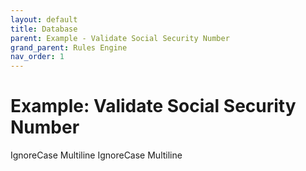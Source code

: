 ```yaml
---
layout: default
title: Database
parent: Example - Validate Social Security Number
grand_parent: Rules Engine
nav_order: 1
---
```


# Example: Validate Social Security Number

 IgnoreCase Multiline IgnoreCase Multiline
